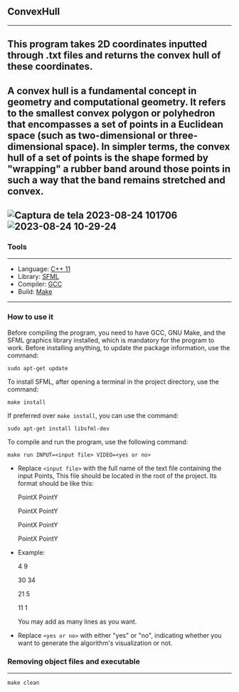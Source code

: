 ## **ConvexHull**
---
This program takes 2D coordinates inputted through .txt files and returns the convex hull of these coordinates.
---
A convex hull is a fundamental concept in geometry and computational geometry. It refers to the smallest convex polygon or polyhedron that encompasses a set of points in a Euclidean space (such as two-dimensional or three-dimensional space). In simpler terms, the convex hull of a set of points is the shape formed by "wrapping" a rubber band around those points in such a way that the band remains stretched and convex.
---
![Captura de tela 2023-08-24 101706](https://github.com/Lorenzovagliano/ConvexHull/assets/111889654/3d78ace9-0c71-41e4-a51c-db14e1f72f6d)
![2023-08-24 10-29-24](https://github.com/Lorenzovagliano/ConvexHull/assets/111889654/3cb7bc67-16c1-4fb6-89fd-d81116120da4)
---
### **Tools** 
---
- Language: [C++ 11](https://cplusplus.com/doc/)
- Library: [SFML](https://www.sfml-dev.org/)
- Compiler: [GCC](https://gcc.gnu.org/)
- Build: [Make](https://www.gnu.org/software/make/)
---
### How to use it
Before compiling the program, you need to have GCC, GNU Make, and the SFML graphics library installed, which is mandatory for the program to work. Before installing anything, to update the package information, use the command:

    sudo apt-get update
To install SFML, after opening a terminal in the project directory, use the command:

    make install
If preferred over `make install`, you can use the command:

    sudo apt-get install libsfml-dev
To compile and run the program, use the following command:

    make run INPUT=<input file> VIDEO=<yes or no>
- Replace `<input file>` with the full name of the text file containing the input Points, This file should be located in the root of the project. Its format should be like this:
  
  PointX PointY
  <p>
  PointX PointY
  <p>
  PointX PointY
  <p>
  PointX PointY
  <p>
  <p>
- Example:
  <p>
  4 9
  <p>
  30 34
  <p>
  21 5
  <p>
  11 1
  <p>
  <p>
  You may add as many lines as you want.
- Replace `<yes or no>` with either "yes" or "no", indicating whether you want to generate the algorithm's visualization or not.

### **Removing object files and executable**
---
    make clean
